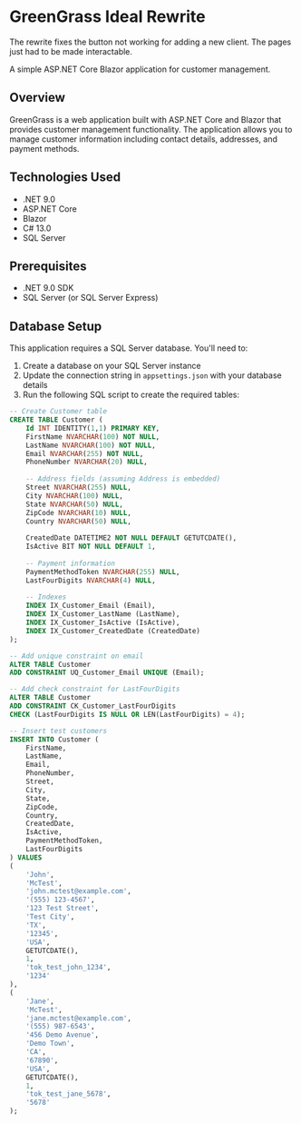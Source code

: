 # GreenGrass Ideal Rewrite

The rewrite fixes the button not working for adding a new client. The pages just had to be made interactable. 

A simple ASP.NET Core Blazor application for customer management.

## Overview

GreenGrass is a web application built with ASP.NET Core and Blazor that provides customer management functionality. The application allows you to manage customer information including contact details, addresses, and payment methods.

## Technologies Used

- .NET 9.0
- ASP.NET Core
- Blazor
- C# 13.0
- SQL Server

## Prerequisites

- .NET 9.0 SDK
- SQL Server (or SQL Server Express)

## Database Setup

This application requires a SQL Server database. You'll need to:

1. Create a database on your SQL Server instance
2. Update the connection string in `appsettings.json` with your database details
3. Run the following SQL script to create the required tables:

```sql
-- Create Customer table
CREATE TABLE Customer (
    Id INT IDENTITY(1,1) PRIMARY KEY,
    FirstName NVARCHAR(100) NOT NULL,
    LastName NVARCHAR(100) NOT NULL,
    Email NVARCHAR(255) NOT NULL,
    PhoneNumber NVARCHAR(20) NULL,
    
    -- Address fields (assuming Address is embedded)
    Street NVARCHAR(255) NULL,
    City NVARCHAR(100) NULL,
    State NVARCHAR(50) NULL,
    ZipCode NVARCHAR(10) NULL,
    Country NVARCHAR(50) NULL,
    
    CreatedDate DATETIME2 NOT NULL DEFAULT GETUTCDATE(),
    IsActive BIT NOT NULL DEFAULT 1,
    
    -- Payment information
    PaymentMethodToken NVARCHAR(255) NULL,
    LastFourDigits NVARCHAR(4) NULL,
    
    -- Indexes
    INDEX IX_Customer_Email (Email),
    INDEX IX_Customer_LastName (LastName),
    INDEX IX_Customer_IsActive (IsActive),
    INDEX IX_Customer_CreatedDate (CreatedDate)
);

-- Add unique constraint on email
ALTER TABLE Customer
ADD CONSTRAINT UQ_Customer_Email UNIQUE (Email);

-- Add check constraint for LastFourDigits
ALTER TABLE Customer
ADD CONSTRAINT CK_Customer_LastFourDigits 
CHECK (LastFourDigits IS NULL OR LEN(LastFourDigits) = 4);

-- Insert test customers
INSERT INTO Customer (
    FirstName, 
    LastName, 
    Email, 
    PhoneNumber, 
    Street, 
    City, 
    State, 
    ZipCode, 
    Country,
    CreatedDate,
    IsActive,
    PaymentMethodToken,
    LastFourDigits
) VALUES 
(
    'John', 
    'McTest', 
    'john.mctest@example.com', 
    '(555) 123-4567',
    '123 Test Street',
    'Test City',
    'TX',
    '12345',
    'USA',
    GETUTCDATE(),
    1,
    'tok_test_john_1234',
    '1234'
),
(
    'Jane', 
    'McTest', 
    'jane.mctest@example.com', 
    '(555) 987-6543',
    '456 Demo Avenue',
    'Demo Town',
    'CA',
    '67890',
    'USA',
    GETUTCDATE(),
    1,
    'tok_test_jane_5678',
    '5678'
);
```
